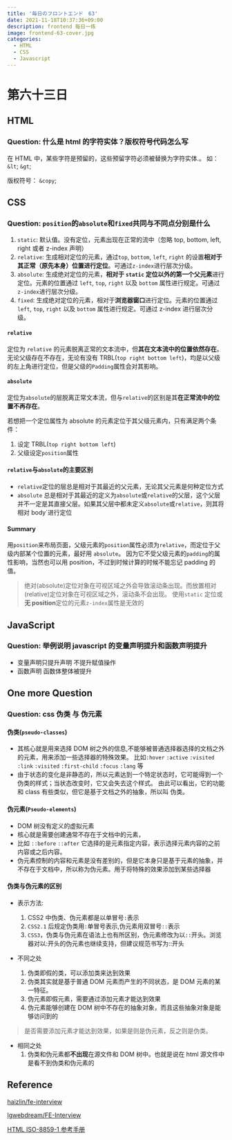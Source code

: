 ```yaml
---
title: '毎日のフロントエンド　63'
date: 2021-11-18T10:37:36+09:00
description: frontend 每日一练
image: frontend-63-cover.jpg
categories:
  - HTML
  - CSS
  - Javascript
---
```


# 第六十三日

## HTML

### **Question:** 什么是 html 的字符实体？版权符号代码怎么写

在 HTML 中，某些字符是预留的，这些预留字符必须被替换为字符实体.。 如： `&lt`; `&gt`;

版权符号： `&copy`;

## CSS

### **Question:** `position`的`absolute`和`fixed`共同与不同点分别是什么

1. `static`: 默认值。没有定位，元素出现在正常的流中（忽略 top, bottom, left, right 或者 z-index 声明）
2. `relative`: 生成相对定位的元素，通过`top`, `bottom`, `left`, `right` 的设置**相对于其正常（原先本身）位置进行定位**。可通过`z-index`进行层次分级。
3. `absolute`: 生成绝对定位的元素，**相对于 `static` 定位以外的第一个父元素**进行定位。元素的位置通过 `left`, `top`, `right` 以及 `bottom` 属性进行规定。可通过`z-index`进行层次分级。
4. `fixed`: 生成绝对定位的元素，相对于**浏览器窗口**进行定位。元素的位置通过 `left`, `top`, `right` 以及 `bottom` 属性进行规定。可通过 z-index 进行层次分级。

#### `relative`

定位为 `relative` 的元素脱离正常的文本流中，但**其在文本流中的位置依然存在**。
无论父级存在不存在，无论有没有 TRBL(`top right bottom left`)，均是以父级的左上角进行定位，但是父级的`Padding`属性会对其影响。

#### `absolute`

定位为`absolute`的层脱离正常文本流，但与`relative`的区别是其**在正常流中的位置不再存在**。

若想把一个定位属性为 absolute 的元素定位于其父级元素内，只有满足两个条件：

1. 设定 TRBL(`top right bottom left`)
2. 父级设定`position`属性

#### `relative`与`absolute`的主要区别

- `relative`定位的层总是相对于其最近的父元素，无论其父元素是何种定位方式
- `absolute` 总是相对于其最近的定义为`absolute`或`relative`的父层，这个父层并不一定是其直接父层。如果其父层中都未定义`absolute`或`relative`，则其将相对 body`进行定位

#### Summary

用`position`来布局页面，父级元素的`position`属性必须为`relative`，而定位于父级内部某个位置的元素，最好用 `absolute`。 因为它不受父级元素的`padding`的属性影响，当然也可以用 position，不过到时候计算的时候不能忘记 padding 的值。

> 绝对(absolute)定位对象在可视区域之外会导致滚动条出现。而放置相对(relative)定位对象在可视区域之外，滚动条不会出现。
> 使用`static` 定位或**无 position**定位的元素`z-index`属性是无效的

## JavaScript

### **Question:** 举例说明 javascript 的变量声明提升和函数声明提升

- 变量声明只提升声明 不提升赋值操作
- 函数声明 函数体整体被提升

## One more Question

### **Question:** css 伪类 与 伪元素

#### 伪类(`pseudo-classes`)

- 其核⼼就是⽤来选择 DOM 树之外的信息,不能够被普通选择器选择的⽂档之外的元素，⽤来添加⼀些选择器的特殊效果。 ⽐如`:hover` `:active` `:visited` `:link` `:visited` `:first-child` `:focus` `:lang` 等
- 由于状态的变化是⾮静态的，所以元素达到⼀个特定状态时，它可能得到⼀个伪类的样式；当状态改变时，它⼜会失去这个样式。 由此可以看出，它的功能和 class 有些类似，但它是基于⽂档之外的抽象，所以叫 伪类。

#### 伪元素(`Pseudo-elements`)

- DOM 树没有定义的虚拟元素
- 核⼼就是需要创建通常不存在于⽂档中的元素，
- ⽐如 `::before` `::after` 它选择的是元素指定内容，表示选择元素内容的之前内容或之后内容。
- 伪元素控制的内容和元素是没有差别的，但是它本身只是基于元素的抽象，并不存在于⽂档中，所以称为伪元素。⽤于将特殊的效果添加到某些选择器

#### 伪类与伪元素的区别

- 表示⽅法:

  1. CSS2 中伪类、伪元素都是以单冒号`:`表示
  2. `CSS2.1` 后规定伪类⽤`:`单冒号表示,伪元素⽤双冒号`::`表示
  3. `CSS3`，伪类与伪元素在语法上也有所区别，伪元素修改为以`::`开头。浏览器对以:开头的伪元素也继续⽀持，但建议规范书写为::开头

- 不同之处
  1. 伪类即假的类，可以添加类来达到效果
  2. 伪类其实就是基于普通 DOM 元素⽽产⽣的不同状态，是 DOM 元素的某⼀特征。
  3. 伪元素即假元素，需要通过添加元素才能达到效果
  4. 伪元素能够创建在 DOM 树中不存在的抽象对象，⽽且这些抽象对象是能够访问到的

> 是否需要添加元素才能达到效果，如果是则是伪元素，反之则是伪类。

- 相同之处
  1. 伪类和伪元素都**不出现**在源⽂件和 DOM 树中。也就是说在 html 源⽂件中是看不到伪类和伪元素的

## Reference

[haizlin/fe-interview](https://github.com/haizlin/fe-interview)

[lgwebdream/FE-Interview ](https://github.com/lgwebdream/FE-Interview)

[HTML ISO-8859-1 参考手册](https://www.w3school.com.cn/charsets/ref_html_8859.asp)
